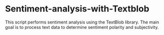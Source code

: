 # Sentiment-analysis-with-Textblob
This script performs sentiment analysis using the TextBlob library. The main goal is to process text data to determine sentiment polarity and subjectivity.

